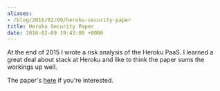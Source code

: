 ```yaml
---
aliases:
- /blog/2016/02/09/heroku-security-paper
title: Heroku Security Paper
date: 2016-02-09 19:43:00 +0000
---
```


At the end of 2015 I wrote a risk analysis of the Heroku PaaS. I learned a great deal about stack at Heroku and like to think the paper sums the workings up well.

The paper's [here](/posts/2016-02-09-heroku-security-paper/heroku_egan.pdf) if you're interested.
